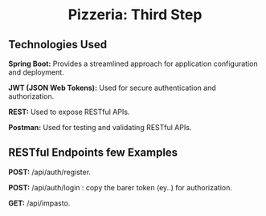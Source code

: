 <h1 align="center" id="title">Pizzeria: Third Step</h1>

<h2>Technologies Used</h2>
<p id="description"><b>Spring Boot:</b> Provides a streamlined approach for application configuration and deployment.</p>
<p id="description"><b>JWT (JSON Web Tokens):</b> Used for secure authentication and authorization.</p>
<p id="description"><b>REST:</b> Used to expose RESTful APIs.</p>
<p id="description"><b>Postman:</b> Used for testing and validating RESTful APIs.</p>

<h2>RESTful Endpoints few Examples</h2>
<p id="description"><b>POST:</b> /api/auth/register.</p>
<p id="description"><b>POST:</b> /api/auth/login : copy the barer token (ey..) for authorization.</p>
<p id="description"><b>GET:</b> /api/impasto.</p>
